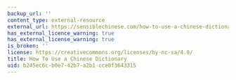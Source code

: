 ```yaml
---
backup_url: ''
content_type: external-resource
external_url: https://sensiblechinese.com/how-to-use-a-chinese-dictionary/
has_external_licence_warning: true
has_external_license_warning: true
is_broken: ''
license: https://creativecommons.org/licenses/by-nc-sa/4.0/
title: How To Use a Chinese Dictionary
uid: b245ec6c-b0e7-42b7-a2b1-cce0f3643315
---
```

